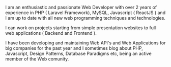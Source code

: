 I am an enthusiastic and passionate Web Developer with over 2 years of experience in PHP ( Laravel Framework), MySQL, Javascript ( ReactJS ) and I am up to date with all new web programming techniques and technologies.

I can work on projects starting from simple presentation websites to full web applications ( Backend and Frontend ).

I have been developing and maintaining Web API's and Web Applications for big companies for the past year and I sometimes blog about PHP, Javascript, Design Patterns, Database Paradigms etc, being an active member of the Web comunity.
